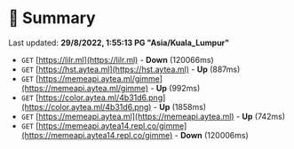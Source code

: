 # 📖 Summary
Last updated: **29/8/2022, 1:55:13 PG "Asia/Kuala_Lumpur"**

- `GET` [https://lilr.ml](https://lilr.ml) - **Down** (120066ms)
- `GET` [https://hst.aytea.ml](https://hst.aytea.ml) - **Up** (887ms)
- `GET` [https://memeapi.aytea.ml/gimme](https://memeapi.aytea.ml/gimme) - **Up** (992ms)
- `GET` [https://color.aytea.ml/4b31d6.png](https://color.aytea.ml/4b31d6.png) - **Up** (1858ms)
- `GET` [https://memeapi.aytea.ml](https://memeapi.aytea.ml) - **Up** (742ms)
- `GET` [https://memeapi.aytea14.repl.co/gimme](https://memeapi.aytea14.repl.co/gimme) - **Down** (120006ms)
